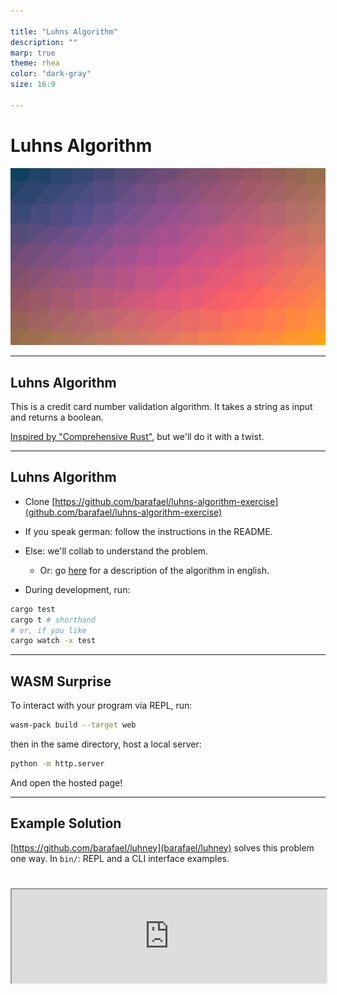 ```yaml
---

title: "Luhns Algorithm"
description: ""
marp: true
theme: rhea
color: "dark-gray"
size: 16:9

---
```


<!--
paginate: true
 -->
<!-- 
_footer: ''
_paginate: false
 -->
<!-- _class: lead -->

# Luhns Algorithm

![bg](images/intro.png)

---

<!-- header: ' ' -->

## Luhns Algorithm

This is a credit card number validation algorithm.
It takes a string as input and returns a boolean.

[Inspired by "Comprehensive Rust"](https://comprehensive-rust.pages.dev/exercises/day-2/luhn#luhn-algorithm), but we'll do it with a twist.

---

## Luhns Algorithm

* Clone [https://github.com/barafael/luhns-algorithm-exercise](github.com/barafael/luhns-algorithm-exercise)

* If you speak german: follow the instructions in the README.

* Else: we'll collab to understand the problem.
  * Or: go [here](https://comprehensive-rust.pages.dev/exercises/day-2/luhn#luhn-algorithm) for a description of the algorithm in english.

* During development, run:

````bash
cargo test
cargo t # shorthand
# or, if you like
cargo watch -x test
````

---

## WASM Surprise

To interact with your program via REPL, run:

````bash
wasm-pack build --target web
````

then in the same directory, host a local server:

````bash
python -m http.server
````

And open the hosted page!

---

## Example Solution

[https://github.com/barafael/luhney](barafael/luhney) solves this problem one way.
In `bin/`: REPL and a CLI interface examples.

<iframe style="margin-top:5%" width="100%" height="60%" src="https://barafael.github.io/luhney/">
</iframe>
